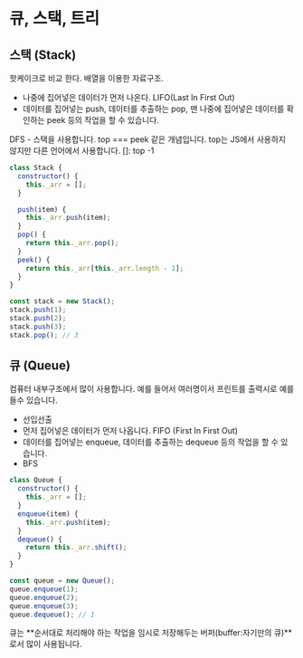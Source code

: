 # 큐, 스택, 트리

## 스택 (Stack)

핫케이크로 비교 한다. 배열을 이용한 자료구조.

- 나중에 집어넣은 데이터가 먼저 나온다. LIFO(Last In First Out)
- 데이터를 집어넣는 push, 데이터를 추출하는 pop, 맨 나중에 집어넣은 데이터를 확인하는 peek 등의 작업을 할 수 있습니다.

DFS - 스택을 사용합니다.
top === peek 같은 개념입니다.
top는 JS에서 사용하지 않지만 다른 언어에서 사용합니다. []: top -1

```js
class Stack {
  constructor() {
    this._arr = [];
  }

  push(item) {
    this._arr.push(item);
  }
  pop() {
    return this._arr.pop();
  }
  peek() {
    return this._arr[this._arr.length - 1];
  }
}

const stack = new Stack();
stack.push(1);
stack.push(2);
stack.push(3);
stack.pop(); // 3
```

## 큐 (Queue)

컴퓨터 내부구조에서 많이 사용합니다. 예를 들어서 여러명이서 프린트를 출력시로 예를 들수 있습니다.

- 선입선출
- 먼저 집어넣은 데이터가 먼저 나옵니다. FIFO (First In First Out)
- 데이터를 집어넣는 enqueue, 데이터를 추출하는 dequeue 등의 작업을 할 수 있습니다.
- BFS

```js
class Queue {
  constructor() {
    this._arr = [];
  }
  enqueue(item) {
    this._arr.push(item);
  }
  dequeue() {
    return this._arr.shift();
  }
}

const queue = new Queue();
queue.enqueue(1);
queue.enqueue(2);
queue.enqueue(3);
queue.dequeue(); // 1
```

큐는 **순서대로 처리해야 하는 작업을 임시로 저장해두는 버퍼(buffer:자기만의 큐)**로서 많이 사용됩니다.
